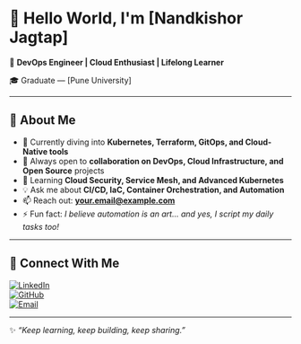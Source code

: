 # 👋 Hello World, I'm [Nandkishor Jagtap]

🚀 **DevOps Engineer | Cloud Enthusiast | Lifelong Learner**

🎓 Graduate — [Pune University]

---

## 🌟 About Me
- 🔭 Currently diving into **Kubernetes, Terraform, GitOps, and Cloud-Native tools**  
- 🤝 Always open to **collaboration on DevOps, Cloud Infrastructure, and Open Source** projects  
- 🎯 Learning **Cloud Security, Service Mesh, and Advanced Kubernetes**  
- 💡 Ask me about **CI/CD, IaC, Container Orchestration, and Automation**  
- 📫 Reach out: **your.email@example.com**  
- ⚡ Fun fact: *I believe automation is an art... and yes, I script my daily tasks too!*  

---

## 🤝 Connect With Me
[![LinkedIn](https://img.shields.io/badge/LinkedIn-blue?style=for-the-badge&logo=linkedin)](https://www.linkedin.com/in/nandkishorjagtap/)  
[![GitHub](https://img.shields.io/badge/GitHub-black?style=for-the-badge&logo=github)](https://github.com/Nandkishor-Jagtap)  
[![Email](https://img.shields.io/badge/Email-D14836?style=for-the-badge&logo=gmail&logoColor=white)](n.r.jagtap786@gmail.com)  

---

✨ *“Keep learning, keep building, keep sharing.”*
